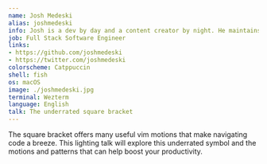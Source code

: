```yaml
---
name: Josh Medeski
alias: joshmedeski
info: Josh is a dev by day and a content creator by night. He maintains multiple tmux plugins and teaches developers how to be more productive with tmux, Neovim, and macOS on his YouTube channel. He also loves collecting vinyls and mechanical keyboards.
job: Full Stack Software Engineer
links:
- https://github.com/joshmedeski
- https://twitter.com/joshmedeski
colorscheme: Catppuccin
shell: fish
os: macOS
image: ./joshmedeski.jpg
terminal: Wezterm
language: English
talk: The underrated square bracket
---
```


The square bracket offers many useful vim motions that make navigating code a breeze. This lighting talk will explore this underrated symbol and the motions and patterns that can help boost your productivity.
